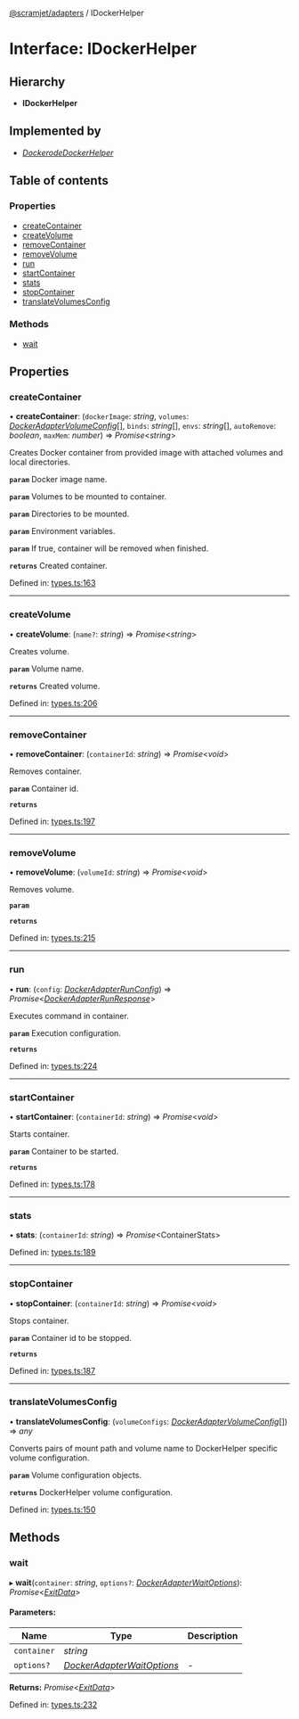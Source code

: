 [@scramjet/adapters](../README.md) / IDockerHelper

# Interface: IDockerHelper

## Hierarchy

* **IDockerHelper**

## Implemented by

* [*DockerodeDockerHelper*](../classes/dockerodedockerhelper.md)

## Table of contents

### Properties

- [createContainer](idockerhelper.md#createcontainer)
- [createVolume](idockerhelper.md#createvolume)
- [removeContainer](idockerhelper.md#removecontainer)
- [removeVolume](idockerhelper.md#removevolume)
- [run](idockerhelper.md#run)
- [startContainer](idockerhelper.md#startcontainer)
- [stats](idockerhelper.md#stats)
- [stopContainer](idockerhelper.md#stopcontainer)
- [translateVolumesConfig](idockerhelper.md#translatevolumesconfig)

### Methods

- [wait](idockerhelper.md#wait)

## Properties

### createContainer

• **createContainer**: (`dockerImage`: *string*, `volumes`: [*DockerAdapterVolumeConfig*](../README.md#dockeradaptervolumeconfig)[], `binds`: *string*[], `envs`: *string*[], `autoRemove`: *boolean*, `maxMem`: *number*) => *Promise*<*string*\>

Creates Docker container from provided image with attached volumes and local directories.

**`param`** Docker image name.

**`param`** Volumes to be mounted to container.

**`param`** Directories to be mounted.

**`param`** Environment variables.

**`param`** If true, container will be removed when finished.

**`returns`** Created container.

Defined in: [types.ts:163](https://github.com/scramjet-cloud-platform/scramjet-csi-dev/blob/61a9cb1/packages/adapters/src/types.ts#L163)

___

### createVolume

• **createVolume**: (`name?`: *string*) => *Promise*<*string*\>

Creates volume.

**`param`** Volume name.

**`returns`** Created volume.

Defined in: [types.ts:206](https://github.com/scramjet-cloud-platform/scramjet-csi-dev/blob/61a9cb1/packages/adapters/src/types.ts#L206)

___

### removeContainer

• **removeContainer**: (`containerId`: *string*) => *Promise*<*void*\>

Removes container.

**`param`** Container id.

**`returns`** 

Defined in: [types.ts:197](https://github.com/scramjet-cloud-platform/scramjet-csi-dev/blob/61a9cb1/packages/adapters/src/types.ts#L197)

___

### removeVolume

• **removeVolume**: (`volumeId`: *string*) => *Promise*<*void*\>

Removes volume.

**`param`** 

**`returns`** 

Defined in: [types.ts:215](https://github.com/scramjet-cloud-platform/scramjet-csi-dev/blob/61a9cb1/packages/adapters/src/types.ts#L215)

___

### run

• **run**: (`config`: [*DockerAdapterRunConfig*](../README.md#dockeradapterrunconfig)) => *Promise*<[*DockerAdapterRunResponse*](../README.md#dockeradapterrunresponse)\>

Executes command in container.

**`param`** Execution configuration.

**`returns`** 

Defined in: [types.ts:224](https://github.com/scramjet-cloud-platform/scramjet-csi-dev/blob/61a9cb1/packages/adapters/src/types.ts#L224)

___

### startContainer

• **startContainer**: (`containerId`: *string*) => *Promise*<*void*\>

Starts container.

**`param`** Container to be started.

**`returns`** 

Defined in: [types.ts:178](https://github.com/scramjet-cloud-platform/scramjet-csi-dev/blob/61a9cb1/packages/adapters/src/types.ts#L178)

___

### stats

• **stats**: (`containerId`: *string*) => *Promise*<ContainerStats\>

Defined in: [types.ts:189](https://github.com/scramjet-cloud-platform/scramjet-csi-dev/blob/61a9cb1/packages/adapters/src/types.ts#L189)

___

### stopContainer

• **stopContainer**: (`containerId`: *string*) => *Promise*<*void*\>

Stops container.

**`param`** Container id to be stopped.

**`returns`** 

Defined in: [types.ts:187](https://github.com/scramjet-cloud-platform/scramjet-csi-dev/blob/61a9cb1/packages/adapters/src/types.ts#L187)

___

### translateVolumesConfig

• **translateVolumesConfig**: (`volumeConfigs`: [*DockerAdapterVolumeConfig*](../README.md#dockeradaptervolumeconfig)[]) => *any*

Converts pairs of mount path and volume name to DockerHelper specific volume configuration.

**`param`** Volume configuration objects.

**`returns`** DockerHelper volume configuration.

Defined in: [types.ts:150](https://github.com/scramjet-cloud-platform/scramjet-csi-dev/blob/61a9cb1/packages/adapters/src/types.ts#L150)

## Methods

### wait

▸ **wait**(`container`: *string*, `options?`: [*DockerAdapterWaitOptions*](../README.md#dockeradapterwaitoptions)): *Promise*<[*ExitData*](../README.md#exitdata)\>

#### Parameters:

Name | Type | Description |
------ | ------ | ------ |
`container` | *string* |     |
`options?` | [*DockerAdapterWaitOptions*](../README.md#dockeradapterwaitoptions) | - |

**Returns:** *Promise*<[*ExitData*](../README.md#exitdata)\>

Defined in: [types.ts:232](https://github.com/scramjet-cloud-platform/scramjet-csi-dev/blob/61a9cb1/packages/adapters/src/types.ts#L232)
